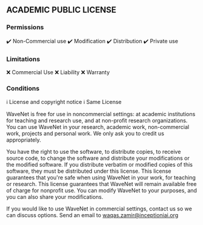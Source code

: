 ## ACADEMIC PUBLIC LICENSE

### Permissions
:heavy_check_mark: Non-Commercial use
:heavy_check_mark: Modification
:heavy_check_mark: Distribution
:heavy_check_mark: Private use

### Limitations
:x: Commercial Use
:x: Liability
:x: Warranty

### Conditions
:information_source: License and copyright notice
:information_source: Same License

WaveNet is free for use in noncommercial settings: at academic institutions for teaching and research use, and at non-profit research organizations.
You can use WaveNet in your research, academic work, non-commercial work, projects and personal work. We only ask you to credit us appropriately. 

You have the right to use the software, to distribute copies, to receive source code, to change the software and distribute your modifications or the modified software.
If you distribute verbatim or modified copies of this software, they must be distributed under this license.
This license guarantees that you're safe when using WaveNet in your work, for teaching or research.
This license guarantees that WaveNet will remain available free of charge for nonprofit use.
You can modify WaveNet to your purposes, and you can also share your modifications.

If you would like to use WaveNet in commercial settings, contact us so we can discuss options. Send an email to waqas.zamir@inceptioniai.org


